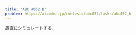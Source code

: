 ```yaml
---
title: "ABC #052 B"
problem: https://atcoder.jp/contests/abc052/tasks/abc052_b
---
```

愚直にシミュレートする.

